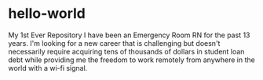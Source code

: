 # hello-world
My 1st Ever Repository
I have been an Emergency Room RN for the past 13 years. I'm looking for a new career that is challenging but doesn't necessarily require acquiring tens of thousands of dollars in student loan debt while providing me the freedom to work remotely from anywhere in the world with a wi-fi signal.

